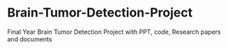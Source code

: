 # Brain-Tumor-Detection-Project
Final Year Brain Tumor Detection Project with PPT, code, Research papers and documents
